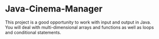 # Java-Cinema-Manager
This project is a good opportunity to work with input and output in Java. You will deal with multi-dimensional arrays and functions as well as loops and conditional statements.

